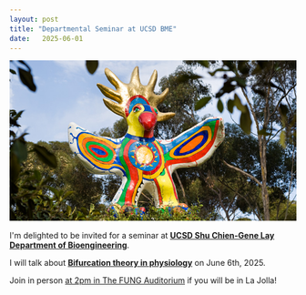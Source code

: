 ```yaml
---
layout: post
title: "Departmental Seminar at UCSD BME"
date:   2025-06-01
---
```


![UCSD_Sungod](/images/UCSD_Sungod.jpg)

I'm delighted to be invited for a seminar at [**UCSD Shu Chien-Gene Lay Department of Bioengineering**](https://be.ucsd.edu). 

I will talk about [**Bifurcation theory in physiology**](https://be.ucsd.edu/seminar/2025/bifurcation-theory-physiology) on June 6th, 2025. 

Join in person <ins>at 2pm in The FUNG Auditorium</ins> if you will be in La Jolla!
